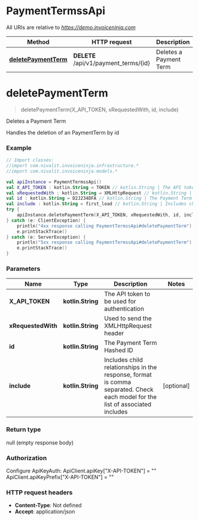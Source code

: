 # PaymentTermssApi

All URIs are relative to *https://demo.invoiceninja.com*

Method | HTTP request | Description
------------- | ------------- | -------------
[**deletePaymentTerm**](PaymentTermssApi.md#deletePaymentTerm) | **DELETE** /api/v1/payment_terms/{id} | Deletes a Payment Term


<a name="deletePaymentTerm"></a>
# **deletePaymentTerm**
> deletePaymentTerm(X_API_TOKEN, xRequestedWith, id, include)

Deletes a Payment Term

Handles the deletion of an PaymentTerm by id

### Example
```kotlin
// Import classes:
//import com.nivalit.invoiceninja.infrastructure.*
//import com.nivalit.invoiceninja.models.*

val apiInstance = PaymentTermssApi()
val X_API_TOKEN : kotlin.String = TOKEN // kotlin.String | The API token to be used for authentication
val xRequestedWith : kotlin.String = XMLHttpRequest // kotlin.String | Used to send the XMLHttpRequest header
val id : kotlin.String = D2J234DFA // kotlin.String | The Payment Term Hashed ID
val include : kotlin.String = first_load // kotlin.String | Includes child relationships in the response, format is comma separated. Check each model for the list of associated includes
try {
    apiInstance.deletePaymentTerm(X_API_TOKEN, xRequestedWith, id, include)
} catch (e: ClientException) {
    println("4xx response calling PaymentTermssApi#deletePaymentTerm")
    e.printStackTrace()
} catch (e: ServerException) {
    println("5xx response calling PaymentTermssApi#deletePaymentTerm")
    e.printStackTrace()
}
```

### Parameters

Name | Type | Description  | Notes
------------- | ------------- | ------------- | -------------
 **X_API_TOKEN** | **kotlin.String**| The API token to be used for authentication |
 **xRequestedWith** | **kotlin.String**| Used to send the XMLHttpRequest header |
 **id** | **kotlin.String**| The Payment Term Hashed ID |
 **include** | **kotlin.String**| Includes child relationships in the response, format is comma separated. Check each model for the list of associated includes | [optional]

### Return type

null (empty response body)

### Authorization


Configure ApiKeyAuth:
    ApiClient.apiKey["X-API-TOKEN"] = ""
    ApiClient.apiKeyPrefix["X-API-TOKEN"] = ""

### HTTP request headers

 - **Content-Type**: Not defined
 - **Accept**: application/json

